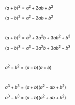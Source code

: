 $(a + b)^2 = a^2 + 2ab + b^2$

$(a - b)^2 = a^2 - 2ab + b^2$

<Br>

$(a + b)^3 = a^3 + 3a^2b + 3ab^2 + b^3$

$(a - b)^3 = a^3 - 3a^2b + 3ab^2 - b^3$

<Br>

$a^2 - b^2 = (a - b)(a + b)$

<Br>

$a^3 + b^3 = (a + b)(a^2 - ab + b^2)$

$a^3 - b^3 = (a - b)(a^2 + ab + b^2)$